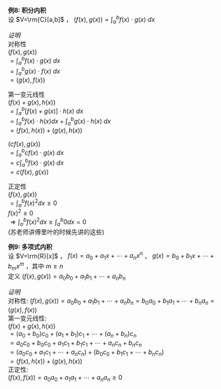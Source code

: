 **例8: 积分内积**  
设 $V=\rm{C}[a,b]$ ， $(f(x),g(x))=\int_a^bf(x)\cdot g(x)\ dx$  
  
*证明*  
对称性  
 $(f(x),g(x))$  
 $=\int_a^bf(x)\cdot g(x)\ dx$  
 $=\int_a^bg(x)\cdot f(x)\ dx$  
 $=(g(x),f(x))$  
  
第一变元线性  
 $(f(x)+g(x),h(x))$  
 $=\int_a^b[f(x)+g(x)]\cdot h(x)\ dx$  
 $=\int_a^bf(x)\cdot h(x)dx+\int_a^bg(x)\cdot h(x)\ dx$  
 $=(f(x),h(x))+(g(x),h(x))$  
  
 $(cf(x),g(x))$  
 $=\int_a^bcf(x)\cdot g(x)\ dx$  
 $=c\int_a^bf(x)\cdot g(x)\ dx$  
 $=c(f(x),g(x))$  
  
正定性  
 $(f(x),g(x))$  
 $=\int_a^bf(x)^2dx\geq0$  
 $f(x)^2\geq0$  
 $\Rightarrow\int_a^bf(x)^2dx\geq\int_a^b0dx=0$  
(苏老师讲傅里叶的时候先讲的这些)  
  
**例9: 多项式内积**  
设 $V=\rm{R}[x]$ ， $f(x)=a_0+a_1x+\cdots+a_nx^n$ ， $g(x)=b_0+b_1x+\cdots+b_mx^m$ ，其中 $m\geq n$  
定义 $(f(x),g(x))=a_0b_0+a_1b_1+\cdots+a_nb_n$  
  
*证明*  
对称性:  $(f(x),g(x))=a_0b_0+a_1b_1+\cdots+a_nb_n=b_0a_0+b_1a_1+\cdots+b_na_n=(g(x),f(x))$  
第一变元线性:  
 $(f(x)+g(x),h(x))$  
 $=(a_0+b_0)c_0+(a_1+b_1)c_1+\cdots+(a_n+b_n)c_n$  
 $=a_0c_0+b_0c_0+a_1c_1+b_1c_1+\cdots+a_nc_n+b_nc_n$  
 $=(a_0c_0+a_1c_1+\cdots+a_nc_n)+(b_0c_0+b_1c_1+\cdots+b_nc_n)$  
 $=(f(x),h(x))+(g(x),h(x))$  
正定性:  
 $(f(x),f(x))=a_0a_0+a_1a_1+\cdots+a_na_n\geq0$  

